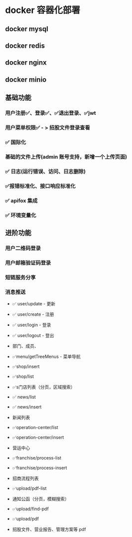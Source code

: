 # docker 容器化部署
## docker mysql
## docker redis
## docker nginx
## docker minio

## 基础功能
### 用户注册✅、登录✅、✅退出登录、✅jwt
### 用户菜单权限✅ - > 招股文件登录查看
### ✅ 国际化
### 基础的文件上传(admin 账号支持，新增一个上传页面)
### ✅ 日志(运行错误、访问、日志删除)
### ✅报错标准化、接口响应标准化
### ✅ apifox 集成
### ✅ 环境变量化

## 进阶功能
### 用户二维码登录
### 用户邮箱验证码登录
### 短链服务分享
### 消息推送

* ✅ user/update - 更新
* ✅ user/create - 注册
* ✅ user/login - 登录
* ✅ user/logout - 登出
* 部门、成员、

* ✅menu/getTreeMenus - 菜单导航

* ✅shop/insert
* ✅shop/list
* ✅s门店列表（分页，区域搜索）

* ✅ news/list
* ✅ news/insert
* 新闻列表

* ✅operation-center/list
* ✅operation-center/insert
* 营运中心

* ✅franchise/process-list
* ✅franchise/process-insert
* 招商流程列表


* ✅upload/pdf-list
* 通知公函（分页，模糊搜索）

* ✅upload/find-pdf
* ✅upload/pdf
* 招股文件、营业报告、管理方案等 pdf

